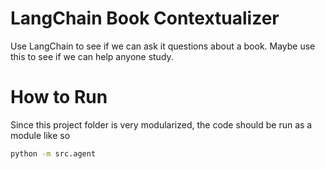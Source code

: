 # LangChain Book Contextualizer

Use LangChain to see if we can ask it questions about a book. Maybe use this to see if we can help anyone study. 

# How to Run

Since this project folder is very modularized, the code should be run as a module like so

```bash 
python -m src.agent
```
